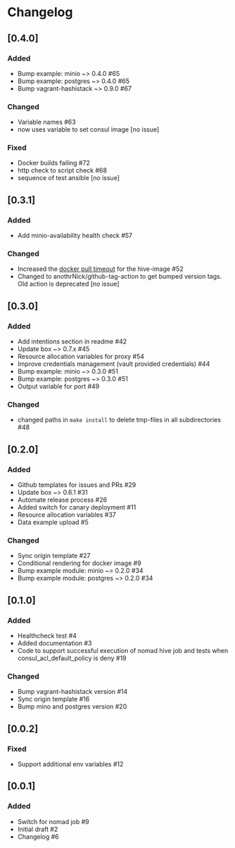 # Changelog

## [0.4.0]

### Added

- Bump example: minio ~> 0.4.0 #65
- Bump example: postgres ~> 0.4.0 #65
- Bump vagrant-hashistack ~> 0.9.0 #67

### Changed

- Variable names #63
- now uses variable to set consul image [no issue]

### Fixed

- Docker builds failing #72
- http check to script check #68
- sequence of test ansible [no issue]

## [0.3.1]

### Added

- Add minio-availability health check #57

### Changed

- Increased the [docker pull timeout](https://www.nomadproject.io/docs/drivers/docker#image_pull_timeout) for the hive-image #52
- Changed to anothrNick/github-tag-action to get bumped version tags. Old action is deprecated [no issue]

## [0.3.0]

### Added

- Add intentions section in readme #42
- Update box ~> 0.7.x #45
- Resource allocation variables for proxy #54
- Improve credentials management (vault provided credentials) #44
- Bump example: minio ~> 0.3.0 #51
- Bump example: postgres ~> 0.3.0 #51
- Output variable for port #49

### Changed

- changed paths in `make install` to delete tmp-files in all subdirectories #48

## [0.2.0]

### Added

- Github templates for issues and PRs #29
- Update box ~> 0.6.1 #31
- Automate release process #26
- Added switch for canary deployment #11
- Resource allocation variables #37
- Data example upload #5

### Changed

- Sync origin template #27
- Conditional rendering for docker image #9
- Bump example module: minio ~> 0.2.0 #34
- Bump example module: postgres ~> 0.2.0 #34

## [0.1.0]

### Added

- Healthcheck test #4
- Added documentation #3
- Code to support successful execution of nomad hive job and tests when consul_acl_default_policy is deny #19

### Changed

- Bump vagrant-hashistack version #14
- Sync origin template #16
- Bump mino and postgres version #20

## [0.0.2]

### Fixed

- Support additional env variables #12

## [0.0.1]

### Added

- Switch for nomad job #9
- Initial draft #2
- Changelog #6
